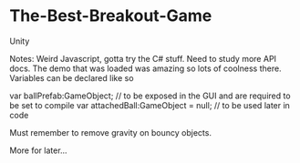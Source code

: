 The-Best-Breakout-Game
======================

Unity

Notes: Weird Javascript, gotta try the C# stuff. Need to study more API docs. The demo that was loaded was amazing so lots of coolness there. Variables can be declared like so 

var ballPrefab:GameObject; // to be exposed in the GUI and are required to be set to compile
var attachedBall:GameObject = null; // to be used later in code

Must remember to remove gravity on bouncy objects.

More for later...

